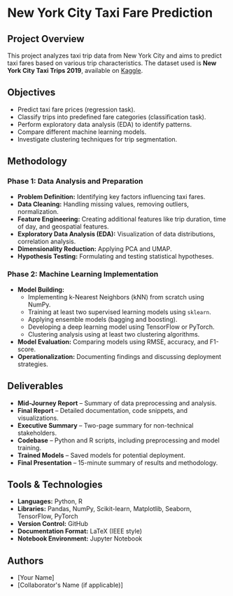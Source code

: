 # New York City Taxi Fare Prediction

## Project Overview
This project analyzes taxi trip data from New York City and aims to predict taxi fares based on various trip characteristics. The dataset used is **New York City Taxi Trips 2019**, available on [Kaggle](https://www.kaggle.com/datasets/dhruvildave/new-york-city-taxi-trips-2019/data). 

## Objectives
- Predict taxi fare prices (regression task).
- Classify trips into predefined fare categories (classification task).
- Perform exploratory data analysis (EDA) to identify patterns.
- Compare different machine learning models.
- Investigate clustering techniques for trip segmentation.

## Methodology

### Phase 1: Data Analysis and Preparation
- **Problem Definition:** Identifying key factors influencing taxi fares.
- **Data Cleaning:** Handling missing values, removing outliers, normalization.
- **Feature Engineering:** Creating additional features like trip duration, time of day, and geospatial features.
- **Exploratory Data Analysis (EDA):** Visualization of data distributions, correlation analysis.
- **Dimensionality Reduction:** Applying PCA and UMAP.
- **Hypothesis Testing:** Formulating and testing statistical hypotheses.

### Phase 2: Machine Learning Implementation
- **Model Building:** 
  - Implementing k-Nearest Neighbors (kNN) from scratch using NumPy.
  - Training at least two supervised learning models using `sklearn`.
  - Applying ensemble models (bagging and boosting).
  - Developing a deep learning model using TensorFlow or PyTorch.
  - Clustering analysis using at least two clustering algorithms.
- **Model Evaluation:** Comparing models using RMSE, accuracy, and F1-score.
- **Operationalization:** Documenting findings and discussing deployment strategies.

## Deliverables
- **Mid-Journey Report** – Summary of data preprocessing and analysis.
- **Final Report** – Detailed documentation, code snippets, and visualizations.
- **Executive Summary** – Two-page summary for non-technical stakeholders.
- **Codebase** – Python and R scripts, including preprocessing and model training.
- **Trained Models** – Saved models for potential deployment.
- **Final Presentation** – 15-minute summary of results and methodology.

## Tools & Technologies
- **Languages:** Python, R
- **Libraries:** Pandas, NumPy, Scikit-learn, Matplotlib, Seaborn, TensorFlow, PyTorch
- **Version Control:** GitHub
- **Documentation Format:** LaTeX (IEEE style)
- **Notebook Environment:** Jupyter Notebook

## Authors
- [Your Name]
- [Collaborator's Name (if applicable)]
